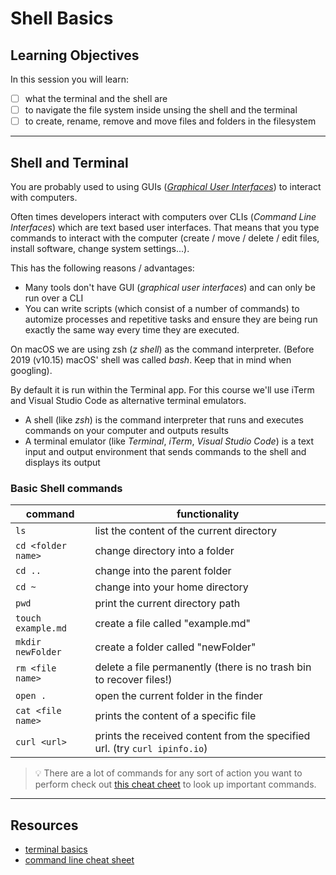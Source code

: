 # Shell Basics

## Learning Objectives

In this session you will learn:

- [ ] what the terminal and the shell are
- [ ] to navigate the file system inside unsing the shell and the terminal
- [ ] to create, rename, remove and move files and folders in the filesystem

---

## Shell and Terminal

You are probably used to using GUIs (_[Graphical User Interfaces](https://en.wikipedia.org/wiki/Graphical_user_interface)_) to interact with computers.

Often times developers interact with computers over CLIs (_Command Line Interfaces_) which are text
based user interfaces. That means that you type commands to interact with the computer
(create / move / delete / edit files, install software, change system settings...).

This has the following reasons / advantages:

- Many tools don't have GUI (_graphical user interfaces_) and can only be run over a CLI
- You can write scripts (which consist of a number of commands) to automize processes and repetitive
  tasks and ensure they are being run exactly the same way every time they are executed.

On macOS we are using zsh (_z shell_) as the command interpreter. (Before 2019 (v10.15) macOS' shell was called _bash_. Keep that in mind when googling).

By default it is run within the Terminal app. For this course we'll use iTerm and Visual Studio Code as alternative terminal emulators.

- A shell (like _zsh_) is the command interpreter that runs and executes commands on your computer and
outputs results
- A terminal emulator (like _Terminal_, _iTerm_, _Visual Studio Code_) is a text input and output environment that sends commands to the shell and displays its output

### Basic Shell commands

| command            | functionality                                                              |
| ------------------ | -------------------------------------------------------------------------- |
| `ls`               | list the content of the current directory                                  |
| `cd <folder name>` | change directory into a folder                                             |
| `cd ..`            | change into the parent folder                                              |
| `cd ~`             | change into your home directory                                            |
| `pwd`              | print the current directory path                                           |
| `touch example.md` | create a file called "example.md"                                          |
| `mkdir newFolder`  | create a folder called "newFolder"                                         |
| `rm <file name>`   | delete a file permanently (there is no trash bin to recover files!)        |
| `open .`           | open the current folder in the finder                                      |
| `cat <file name>`  | prints the content of a specific file                                      |
| `curl <url>`       | prints the received content from the specified url. (try `curl ipinfo.io`) |

> 💡 There are a lot of commands for any sort of action you want to perform check out
> [this cheat cheet](https://github.com/RehanSaeed/Bash-Cheat-Sheet) to look up important commands.

---

## Resources

- [terminal basics](https://mrkaluzny.com/blog/terminal-101-getting-started-with-terminal/)
- [command line cheat sheet](https://github.com/0nn0/terminal-mac-cheatsheet#english-version)

